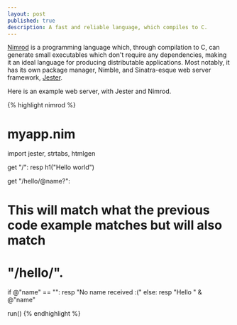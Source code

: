 ```yaml
---
layout: post
published: true
description: A fast and reliable language, which compiles to C.  
---
```


[Nimrod](http://nimrod-lang.org/) is a programming language which, through compilation to C, can generate small executables which don't require any dependencies, making it an ideal language for producing distributable applications. Most notably, it has its own package manager, Nimble, and Sinatra-esque web server framework, [Jester](https://github.com/dom96/jester/).


Here is an example web server, with Jester and Nimrod.


{% highlight nimrod %}
# myapp.nim
import jester, strtabs, htmlgen

get "/":
  resp h1("Hello world")

get "/hello/@name?":
  # This will match what the previous code example matches but will also match
  # "/hello/".
  if @"name" == "":
    resp "No name received :("
  else:
    resp "Hello " & @"name"

run()
{% endhighlight %}
